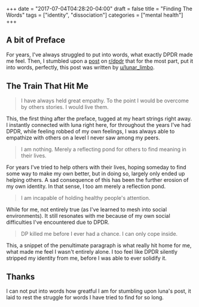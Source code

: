 +++
date = "2017-07-04T04:28:20-04:00"
draft = false
title = "Finding The Words"
tags = ["identity", "dissociation"]
categories = ["mental health"]
+++

## A bit of Preface

For years, I've always struggled to put into words, what exactly DPDR made me
feel. Then, I stumbled upon a [post](https://www.reddit.com/r/dpdr/comments/6ktual/vent_chronic_dp_since_childhood_has_stripped_all/) on [r/dpdr](https://www.reddit.com/r/dpdr) that for the most part, put
it into words, perfectly, this post was written by [u/lunar_limbo](https://www.reddit.com/user/lunar_limbo).

## The Train That Hit Me

> I have always held great empathy. To the point I would be overcome by others stories. I would live them.

This, the first thing after the preface, tugged at my heart strings right away.
I instantly connected with luna right here, for throughout the years I've had
DPDR, while feeling robbed of my own feelings, I was always able to empathize
with others on a level I never saw among my peers.

> I am nothing. Merely a reflecting pond for others to find meaning in their lives. 

For years I've tried to help others with their lives, hoping someday to find
some way to make my own better, but in doing so, largely only ended up helping
others. A sad consequence of this has been the further erosion of my own
identity. In that sense, I too am merely a reflection pond.

> I am incapable of holding healthy people's attention.

While for me, not entirely true (as I've learned to mesh into social
environments). It still resonates with me because of my own social
difficulties I've encountered due to DPDR.

> DP killed me before I ever had a chance. I can only cope inside.

This, a snippet of the penultimate paragraph is what really hit home for me,
what made me feel I wasn't entirely alone. I too feel like DPDR silently
stripped my identity from me, before I was able to ever solidify it.

## Thanks

I can not put into words how greatful I am for stumbling upon luna's post, it
laid to rest the struggle for words I have tried to find for so long.
